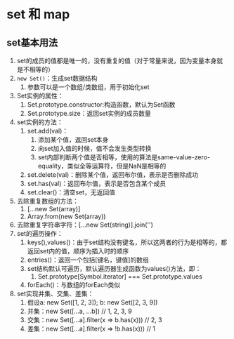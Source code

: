 # set 和 map

## set基本用法

1. set的成员的值都是唯一的，没有重复的值（对于常量来说，因为变量本身就是不相等的）
2. `new Set()`：生成set数据结构
   1. 参数可以是一个数组/类数组，用于初始化set
3. Set实例的属性：
   1. Set.prototype.constructor:构造函数，默认为Set函数
   2. Set.prototype.size：返回set实例的成员数量
4. set实例的方法：
   1. set.add(val)：
      1. 添加某个值，返回set本身
      2. 向set加入值的时候，值不会发生类型转换
      3. set内部判断两个值是否相等，使用的算法是same-value-zero-equality，类似全等运算符，但是NaN是相等的
   2. set.delete(val)：删除某个值，返回布尔值，表示是否删除成功
   3. set.has(val)：返回布尔值，表示是否包含某个成员
   4. set.clear()：清空set，无返回值
5. 去除重复数组的方法：
   1. [...new Set(array)]
   2. Array.from(new Set(array))
6. 去除重复字符串字符：[...new Set(string)].join('')
7. set的遍历操作：
   1. keys(),values()：由于set结构没有键名，所以这两者的行为是相等的，都返回set内的值，顺序为插入时的顺序
   2. entries()：返回一个包括[键名，键值]的数组
   3. set结构默认可遍历，默认遍历器生成函数为values()方法，即：
      1. Set.prototype[Symbol.iterator] === Set.prototype.values
   4. forEach()：与数组的forEach类似
8. set实现并集、交集、差集：
   1. 假设a: new Set([1, 2, 3]); b: new Set([2, 3, 9])
   2. 并集：new Set([...a, ...b])   // 1, 2, 3, 9
   3. 交集：new Set([...a].filter(x => b.has(x))) // 2, 3
   4. 差集：new Set([...a].filter(x => !b.has(x)))  // 1 